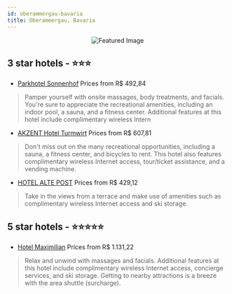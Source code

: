 ```yaml
---
id: oberammergau-bavaria
title: Oberammergau, Bavaria
---
```


<center><img src="https://i.travelapi.com/hotels/14000000/13440000/13430500/13430429/8a5519d7_z.jpg" alt="Featured Image" /></center>


##  3 star hotels - ⭐️⭐️⭐️

-    [Parkhotel Sonnenhof](https://us.hurb.com/hotels/oberammergau/parkhotel-sonnenhof-JNP-JP776019?cmp=18055) Prices from R$ 492,84
   > Pamper yourself with onsite massages, body treatments, and facials. You're sure to appreciate the recreational amenities, including an indoor pool, a sauna, and a fitness center. Additional features at this hotel include complimentary wireless Intern
-    [AKZENT Hotel Turmwirt](https://us.hurb.com/hotels/oberammergau/akzent-hotel-turmwirt-JNP-JP119163?cmp=18055) Prices from R$ 607,81
   > Don't miss out on the many recreational opportunities, including a sauna, a fitness center, and bicycles to rent. This hotel also features complimentary wireless Internet access, tour/ticket assistance, and a vending machine.
-    [HOTEL ALTE POST](https://us.hurb.com/hotels/oberammergau/hotel-alte-post-JNP-JP345843?cmp=18055) Prices from R$ 429,12
   > Take in the views from a terrace and make use of amenities such as complimentary wireless Internet access and ski storage.

##  5 star hotels - ⭐️⭐️⭐️⭐️⭐️

-    [Hotel Maximilian](https://us.hurb.com/hotels/oberammergau/hotel-maximilian-JNP-JP482032?cmp=18055) Prices from R$ 1.131,22
   > Relax and unwind with massages and facials. Additional features at this hotel include complimentary wireless Internet access, concierge services, and ski storage. Getting to nearby attractions is a breeze with the area shuttle (surcharge).
